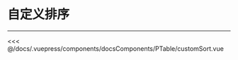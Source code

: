 # 自定义排序

---

<common-code-format>
  <docsComponents-PTable-customSort slot="source"></docsComponents-PTable-customSort>

<<< @/docs/.vuepress/components/docsComponents/PTable/customSort.vue
</common-code-format>

